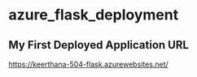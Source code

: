 # azure_flask_deployment

## My First Deployed Application URL 
https://keerthana-504-flask.azurewebsites.net/
